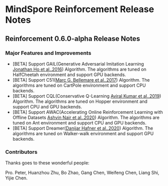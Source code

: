 # MindSpore Reinforcement Release Notes

## Reinforcement 0.6.0-alpha Release Notes

### Major Features and Improvements

- [BETA] Support GAIL(Generative Adversarial Imitation Learning [Jonathan Ho et al..2016](https://proceedings.neurips.cc/paper/2016/file/cc7e2b878868cbae992d1fb743995d8f-Paper.pdf)) Algorithm. The algorithms are tuned on HalfCheetah environment and support GPU backends.
- [BETA] Support C51([Marc G. Bellemare et al..2017](https://arxiv.org/abs/1707.06887)) Algorithm. The algorithms are tuned on CartPole environment and support CPU backends.
- [BETA] Support CQL(Conservative Q-Learning [Aviral Kumar et al..2019](https://arxiv.org/pdf/1906.00949)) Algorithm. The algorithms are tuned on Hopper environment and support CPU and GPU backends.
- [BETA] Support AWAC(Accelerating Online Reinforcement Learning with Offline Datasets [Ashvin Nair et al..2020](https://arxiv.org/abs/2006.09359)) Algorithm. The algorithms are tuned on Ant environment and support CPU and GPU backends.
- [BETA] Support Dreamer([Danijar Hafner et al..2020](https://arxiv.org/abs/1912.01603)) Algorithm. The algorithms are tuned on Walker-walk environment and support GPU backends.

### Contributors

Thanks goes to these wonderful people:

Pro. Peter, Huanzhou Zhu, Bo Zhao, Gang Chen, Weifeng Chen, Liang Shi, Yijie Chen.
